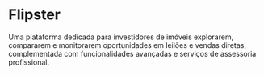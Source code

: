 # Flipster

Uma plataforma dedicada para investidores de imóveis explorarem, compararem e monitorarem oportunidades em leilões e vendas diretas, complementada com funcionalidades avançadas e serviços de assessoria profissional.

